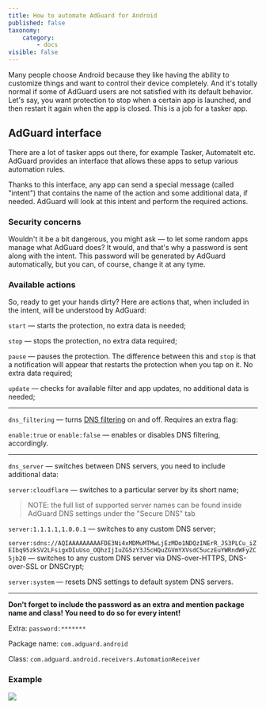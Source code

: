 ```yaml
---
title: How to automate AdGuard for Android
published: false
taxonomy:
    category:
        - docs
visible: false
---
```


Many people choose Android because they like having the ability to customize things and want to control their device completely. And it's totally normal if some of AdGuard users are not satisfied with its default behavior. Let's say, you want protection to stop when a certain app is launched, and then restart it again when the app is closed. This is a job for a tasker app.

## AdGuard interface

There are a lot of tasker apps out there, for example Tasker, AutomateIt etc. AdGuard provides an interface that allows these apps to setup various automation rules.

Thanks to this interface, any app can send a special message (called "intent") that contains the name of the action and some additional data, if needed. AdGuard will look at this intent and perform the required actions.

### Security concerns

Wouldn't it be a bit dangerous, you might ask — to let some random apps manage what AdGuard does? It would, and that's why a password is sent along with the intent. This password will be generated by AdGuard automatically, but you can, of course, change it at any tyme.

### Available actions

So, ready to get your hands dirty? Here are actions that, when included in the intent, will be understood by AdGuard:

<a name="action_start"></a>

`start` — starts the protection, no extra data is needed;

<a name="action_stop"></a>

`stop` — stops the protection, no extra data required;

<a name="action_pause"></a>

`pause` — pauses the protection. The difference between this and `stop` is that a notification will appear that restarts the protection when you tap on it. No extra data required;

<a name="action_update"></a>

`update` — checks for available filter and app updates, no additional data is needed;

-----

<a name="action_dns_filtering"></a>

`dns_filtering` — turns [DNS filtering](https://kb.adguard.com/en/general/dns-filtering-android) on and off. Requires an extra flag:

`enable:true` or `enable:false` — enables or disables DNS filtering, accordingly.
    
-----

<a name="action_dns_server"></a>

`dns_server` — switches between DNS servers, you need to include additional data:

 `server:cloudflare` — switches to a particular server by its short name;
     
>NOTE: the full list of supported server names can be found inside AdGuard DNS settings under the "Secure DNS" tab
     
     
 `server:1.1.1.1,1.0.0.1` — switches to any custom DNS server;
     
     
 `server:sdns://AQIAAAAAAAAAFDE3Ni4xMDMuMTMwLjEzMDo1NDQzINErR_JS3PLCu_iZEIbq95zkSV2LFsigxDIuUso_OQhzIjIuZG5zY3J5cHQuZGVmYXVsdC5uczEuYWRndWFyZC5jb20` — switches to any custom DNS server via DNS-over-HTTPS, DNS-over-SSL or DNSCrypt;
     
     
 `server:system` — resets DNS settings to default system DNS servers.
     
 -----

**Don't forget to include the password as an extra and mention package name and class! You need to do so for every intent!**

Extra: `password:*******`

Package name: `com.adguard.android`

Class: `com.adguard.android.receivers.AutomationReceiver`

### Example

![](automation.png?cropResize=324,1023)
